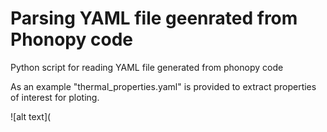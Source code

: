# Parsing YAML file geenrated from Phonopy code
Python script for reading YAML file generated from phonopy code

As an example "thermal_properties.yaml" is provided to extract properties of interest for ploting.

![alt text](
